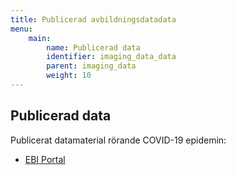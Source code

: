 ```yaml
---
title: Publicerad avbildningsdatadata
menu:
    main:
        name: Publicerad data
        identifier: imaging_data_data
        parent: imaging_data
        weight: 10
---
```


## Publicerad data

Publicerat datamaterial rörande COVID-19 epidemin:
* [EBI Portal](https://www.covid19dataportal.org/sequences)
